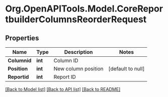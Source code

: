 # Org.OpenAPITools.Model.CoreReportbuilderColumnsReorderRequest

## Properties

Name | Type | Description | Notes
------------ | ------------- | ------------- | -------------
**Columnid** | **int** | Column ID | 
**Position** | **int** | New column position | [default to null]
**Reportid** | **int** | Report ID | 

[[Back to Model list]](../README.md#documentation-for-models) [[Back to API list]](../README.md#documentation-for-api-endpoints) [[Back to README]](../README.md)

